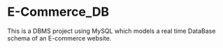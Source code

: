 # E-Commerce_DB

This is a DBMS project using MySQL which models a real time DataBase schema of an E-commerce website.
